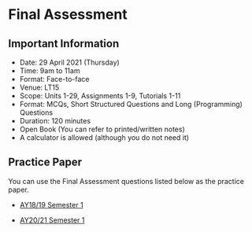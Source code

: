 # Final Assessment

## Important Information

- Date: 29 April 2021 (Thursday)
- Time: 9am to 11am
- Format: Face-to-face
- Venue: LT15
- Scope: Units 1-29, Assignments 1-9, Tutorials 1-11
- Format: MCQs, Short Structured Questions and Long (Programming) Questions
- Duration: 120 minutes
- Open Book (You can refer to printed/written notes)
- A calculator is allowed (although you do not need it)



## Practice Paper

You can use the Final Assessment questions listed below as the practice paper.

- [AY18/19 Semester 1](docs/final-1819-s1.pdf)

- [AY20/21 Semester 1](docs/final-2021-s1.pdf)

  

